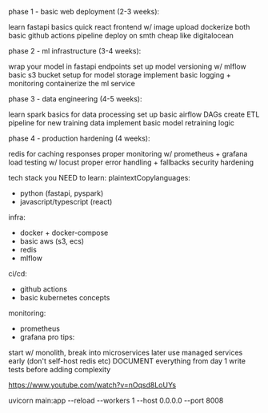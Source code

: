 phase 1 - basic web deployment (2-3 weeks):

learn fastapi basics
quick react frontend w/ image upload
dockerize both
basic github actions pipeline
deploy on smth cheap like digitalocean

phase 2 - ml infrastructure (3-4 weeks):

wrap your model in fastapi endpoints
set up model versioning w/ mlflow
basic s3 bucket setup for model storage
implement basic logging + monitoring
containerize the ml service

phase 3 - data engineering (4-5 weeks):

learn spark basics for data processing
set up basic airflow DAGs
create ETL pipeline for new training data
implement basic model retraining logic

phase 4 - production hardening (4 weeks):

redis for caching responses
proper monitoring w/ prometheus + grafana
load testing w/ locust
proper error handling + fallbacks
security hardening

tech stack you NEED to learn:
plaintextCopylanguages:
- python (fastapi, pyspark)
- javascript/typescript (react)

infra:
- docker + docker-compose
- basic aws (s3, ecs)
- redis
- mlflow

ci/cd:
- github actions
- basic kubernetes concepts

monitoring:
- prometheus
- grafana
pro tips:

start w/ monolith, break into microservices later
use managed services early (don't self-host redis etc)
DOCUMENT everything from day 1
write tests before adding complexity


https://www.youtube.com/watch?v=nOqsd8LoUYs


uvicorn main:app --reload --workers 1 --host 0.0.0.0 --port 8008
